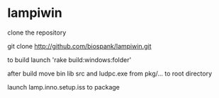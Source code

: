 lampiwin
========

clone the repository

git clone http://github.com/biospank/lampiwin.git

to build launch 'rake build:windows:folder'

after build move bin lib src and ludpc.exe from pkg/... to root directory

launch lamp.inno.setup.iss to package